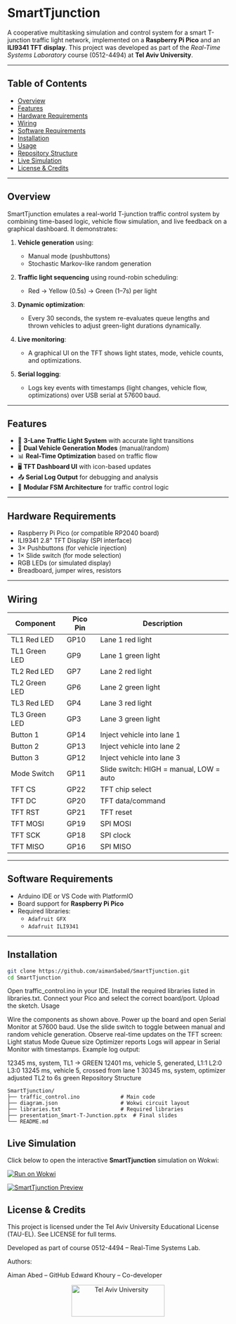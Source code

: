 # SmartTjunction

A cooperative multitasking simulation and control system for a smart T-junction traffic light network, implemented on a **Raspberry Pi Pico** and an **ILI9341 TFT display**. This project was developed as part of the *Real-Time Systems Laboratory* course (0512-4494) at **Tel Aviv University**.

---

## Table of Contents

- [Overview](#overview)
- [Features](#features)
- [Hardware Requirements](#hardware-requirements)
- [Wiring](#wiring)
- [Software Requirements](#software-requirements)
- [Installation](#installation)
- [Usage](#usage)
- [Repository Structure](#repository-structure)
- [Live Simulation](#live-simulation)
- [License & Credits](#license--credits)

---

## Overview

SmartTjunction emulates a real-world T-junction traffic control system by combining time-based logic, vehicle flow simulation, and live feedback on a graphical dashboard. It demonstrates:

1. **Vehicle generation** using:
   - Manual mode (pushbuttons)
   - Stochastic Markov-like random generation

2. **Traffic light sequencing** using round-robin scheduling:
   - Red → Yellow (0.5s) → Green (1–7s) per light

3. **Dynamic optimization**:
   - Every 30 seconds, the system re-evaluates queue lengths and thrown vehicles to adjust green-light durations dynamically.

4. **Live monitoring**:
   - A graphical UI on the TFT shows light states, mode, vehicle counts, and optimizations.

5. **Serial logging**:
   - Logs key events with timestamps (light changes, vehicle flow, optimizations) over USB serial at 57600 baud.

---

## Features

- 🚦 **3-Lane Traffic Light System** with accurate light transitions
- 🤖 **Dual Vehicle Generation Modes** (manual/random)
- 📊 **Real-Time Optimization** based on traffic flow
- 🖥️ **TFT Dashboard UI** with icon-based updates
- 📤 **Serial Log Output** for debugging and analysis
- 🧠 **Modular FSM Architecture** for traffic control logic

---

## Hardware Requirements

- Raspberry Pi Pico (or compatible RP2040 board)
- ILI9341 2.8" TFT Display (SPI interface)
- 3× Pushbuttons (for vehicle injection)
- 1× Slide switch (for mode selection)
- RGB LEDs (or simulated display)
- Breadboard, jumper wires, resistors

---

## Wiring

| Component        | Pico Pin | Description                             |
|------------------|----------|-----------------------------------------|
| TL1 Red LED      | GP10     | Lane 1 red light                        |
| TL1 Green LED    | GP9      | Lane 1 green light                      |
| TL2 Red LED      | GP7      | Lane 2 red light                        |
| TL2 Green LED    | GP6      | Lane 2 green light                      |
| TL3 Red LED      | GP4      | Lane 3 red light                        |
| TL3 Green LED    | GP3      | Lane 3 green light                      |
| Button 1         | GP14     | Inject vehicle into lane 1              |
| Button 2         | GP13     | Inject vehicle into lane 2              |
| Button 3         | GP12     | Inject vehicle into lane 3              |
| Mode Switch      | GP11     | Slide switch: HIGH = manual, LOW = auto |
| TFT CS           | GP22     | TFT chip select                         |
| TFT DC           | GP20     | TFT data/command                        |
| TFT RST          | GP21     | TFT reset                               |
| TFT MOSI         | GP19     | SPI MOSI                                |
| TFT SCK          | GP18     | SPI clock                               |
| TFT MISO         | GP16     | SPI MISO                                |

---

## Software Requirements

- Arduino IDE or VS Code with PlatformIO
- Board support for **Raspberry Pi Pico**
- Required libraries:
  - `Adafruit GFX`
  - `Adafruit ILI9341`

---

## Installation

```bash
git clone https://github.com/aiman5abed/SmartTjunction.git
cd SmartTjunction
```
Open traffic_control.ino in your IDE.
Install the required libraries listed in libraries.txt.
Connect your Pico and select the correct board/port.
Upload the sketch.
Usage

Wire the components as shown above.
Power up the board and open Serial Monitor at 57600 baud.
Use the slide switch to toggle between manual and random vehicle generation.
Observe real-time updates on the TFT screen:
Light status
Mode
Queue size
Optimizer reports
Logs will appear in Serial Monitor with timestamps.
Example log output:

12345 ms, system, TL1 → GREEN
12401 ms, vehicle 5, generated, L1:1 L2:0 L3:0
13245 ms, vehicle 5, crossed from lane 1
30345 ms, system, optimizer adjusted TL2 to 6s green
Repository Structure
```
SmartTjunction/
├── traffic_control.ino             # Main code
├── diagram.json                    # Wokwi circuit layout
├── libraries.txt                   # Required libraries
├── presentation_Smart-T-Junction.pptx  # Final slides
└── README.md
```
##  Live Simulation

Click below to open the interactive **SmartTjunction** simulation on Wokwi:

[![Run on Wokwi](https://img.shields.io/badge/Wokwi-Simulator-green?logo=arduino)](https://wokwi.com/projects/430293286791147521)

[![SmartTjunction Preview](./diagram_preview_smarttjunction.png)](https://wokwi.com/projects/430293286791147521)

## License & Credits

This project is licensed under the Tel Aviv University Educational License (TAU-EL).
See LICENSE for full terms.

Developed as part of course 0512-4494 – Real-Time Systems Lab.

Authors:

Aiman Abed – GitHub
Edward Khoury – Co-developer
<p align="center"> <img src="https://en-engineering.tau.ac.il/sites/engineering-english.tau.ac.il/files/TAU_facultot_logos-01-handasa_0.png" alt="Tel Aviv University" height="72" width="212"> </p> 
